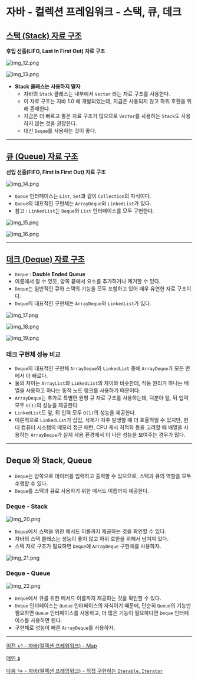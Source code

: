 # 자바 - 컬렉션 프레임워크 - 스택, 큐, 데크

## [스택 (Stack) 자료 구조](https://github.com/genesis12345678/TIL/blob/main/dataStructure/linear/stack/Stack.md#stack---%EC%8A%A4%ED%83%9D)

**후입 선출(LIFO, Last In First Out) 자료 구조**

![img_12.png](image/img_12.png)

![img_13.png](image/img_13.png)

- **Stack 클래스는 사용하지 말자**
  - 자바의 `Stack` 클래스는 내부에서 `Vector` 라는 자료 구조를 사용한다.
  - 이 자료 구조는 자바 1.0 에 개발되었는데, 지금은 사용되지 않고 하위 호환을 위해 존재한다.
  - 지금은 더 빠르고 좋은 자료 구조가 많으므로 `Vector`를 사용하는 `Stack`도 사용하지 않는 것을 권장한다.
  - 대신 `Deque`를 사용하는 것이 좋다.

---

## [큐 (Queue) 자료 구조](https://github.com/genesis12345678/TIL/blob/main/dataStructure/linear/queue/Queue.md#queue---%ED%81%90)

**선입 선출(FIFO, First In First Out) 자료 구조**

![img_14.png](image/img_14.png)

- `Queue` 인터페이스는 `List`, `Set`과 같이 `Collection`의 자식이다.
- `Queue`의 대표적인 구현체는 `ArrayDeque`와 `LinkedList`가 있다.
- 참고 : `LinkedList`는 `Deque`와 `List` 인터페이스를 모두 구현한다.

![img_15.png](image/img_15.png)

![img_16.png](image/img_16.png)

---

## [데크 (Deque) 자료 구조](https://github.com/genesis12345678/TIL/blob/main/dataStructure/linear/dequeue/Deque.md#deque-%EB%8D%B0%ED%81%AC)

- `Deque` : **Double Ended Queue**
- 이름에서 알 수 있듯, 양쪽 끝에서 요소를 추가하거나 제거할 수 있다.
- `Deque`는 일반적인 큐와 스택의 기능을 모두 포함하고 있어 매우 유연한 자료 구조이다.
- `Deque`의 대표적인 구현체는 `ArrayDeque`와 `LinkedList`가 있다.

![img_17.png](image/img_17.png)

![img_18.png](image/img_18.png)

![img_19.png](image/img_19.png)

### 데크 구현체 성능 비교

- `Deque`의 대표적인 구현체 `ArrayDeque`와 `LinkedList` 중에 `ArrayDeque`가 모든 면에서 더 빠르다.
- 둘의 차이는 `ArrayList`와 `LinkedList`의 차이와 비슷한데, 작동 원리가 하나는 배열을 사용하고 하나는 동적 노드 링크를 사용하기 때문이다.
- `ArrayDeque`는 추가로 특별한 원형 큐 자료 구조를 사용하는데, 덕분아 앞, 뒤 입력 모두 `O(1)`의 성능을 제공한다.
- `LinkedList`도 앞, 뒤 입력 모두 `O(1)`의 성능을 제공한다.
- 이론적으로 `LinkedList`가 삽입, 삭제가 자주 발생할 때 더 효율적일 수 있지만, 현대 컴퓨터 시스템의 메모리 접근 패턴, CPU 캐시 최적화 등을 고려할 때
  배열을 사용하는 `ArrayDeque`가 실제 사용 환경에서 더 나은 성능을 보여주는 경우가 많다.

---

## Deque 와 Stack, Queue

- `Deque`는 양쪽으로 데이터를 입력하고 출력할 수 있으므로, 스택과 큐의 역할을 모두 수행할 수 있다.
- `Deque`를 스택과 큐로 사용하기 위한 메서드 이름까지 제공한다.

### Deque - Stack

![img_20.png](image/img_20.png)

- `Deque`에서 스택을 위한 메서드 이름까지 제공하는 것을 확인할 수 있다.
- 자바의 스택 클래스는 성능이 좋지 않고 하위 호한을 위해서 남겨져 있다.
- 스택 자료 구조가 필요하면 `Deque`에 `ArrayDeque` 구현체를 사용하자.

![img_21.png](image/img_21.png)

### Deque - Queue

![img_22.png](image/img_22.png)

- `Deque`에서 큐를 위한 메서드 이름까지 제공하는 것을 확인할 수 있다.
- `Deque` 인터페이스는 `Queue` 인터페이스의 자식이기 때문에, 단순히 `Queue`의 기능만 필요하면 `Queue` 인터페이스를 사용하고, 더 많은 기능이 필요하다면
  `Deque` 인터페이스를 사용하면 된다.
- 구현체로 성능이 빠른 `ArrayDeque`를 사용하자.

---

[이전 ↩️ - 자바(컬렉션 프레임워크) - Map]()

[메인 ⏫](https://github.com/genesis12345678/TIL/blob/main/Java/mid_2/Main.md)

[다음 ↪️ - 자바(컬렉션 프레임워크) - 직접 구현하는 `Iterable`, `Iterator`]()
